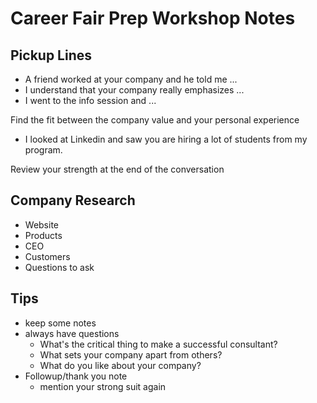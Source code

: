 # Career Fair Prep Workshop Notes

## Pickup Lines

- A friend worked at your company and he told me ...
- I understand that your company really emphasizes ...
- I went to the info session and ...

Find the fit between the company value and your personal experience

- I looked at Linkedin and saw you are hiring a lot of students from my program.

Review your strength at the end of the conversation

## Company Research 

- Website
- Products
- CEO
- Customers
- Questions to ask

## Tips

- keep some notes
- always have questions
  - What's the critical thing to make a successful consultant?
  - What sets your company apart from others?
  - What do you like about your company?
- Followup/thank you note
  - mention your strong suit again